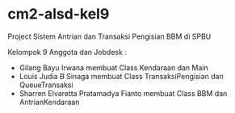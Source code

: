 # cm2-alsd-kel9

Project Sistem Antrian dan Transaksi Pengisian BBM di SPBU

Kelompok 9
Anggota dan Jobdesk :
- Gilang Bayu Irwana membuat Class Kendaraan dan Main
- Louis Judia B Sinaga membuat Class TransaksiPengisian dan QueueTransaksi
- Sharren Elvaretta Pratamadya Fianto membuat Class BBM dan AntrianKendaraan
